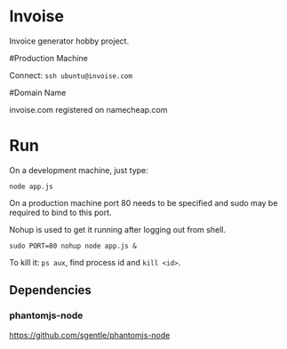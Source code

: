 # Invoise

Invoice generator hobby project.

#Production Machine

Connect: `ssh ubuntu@invoise.com`

#Domain Name

invoise.com registered on namecheap.com

# Run

On a development machine, just type:

`node app.js`

On a production machine port 80 needs to be specified and sudo may be required to bind to this port.

Nohup is used to get it running after logging out from shell. 

`sudo PORT=80 nohup node app.js &`

To kill it: `ps aux`, find process id and `kill <id>`.  


## Dependencies

### phantomjs-node
https://github.com/sgentle/phantomjs-node
